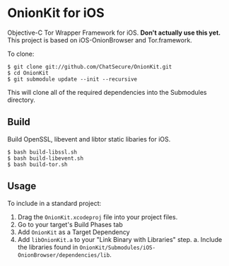 # OnionKit for iOS

Objective-C Tor Wrapper Framework for iOS. **Don't actually use this yet.** This project is based on iOS-OnionBrowser and Tor.framework.

To clone:

    $ git clone git://github.com/ChatSecure/OnionKit.git
    $ cd OnionKit        
    $ git submodule update --init --recursive
   
This will clone all of the required dependencies into the Submodules directory.

## Build

Build OpenSSL, libevent and libtor static libaries for iOS.

    $ bash build-libssl.sh
    $ bash build-libevent.sh
    $ bash build-tor.sh

## Usage

To include in a standard project:

1. Drag the `OnionKit.xcodeproj` file into your project files.
2. Go to your target's Build Phases tab
3. Add `OnionKit` as a Target Dependency
4. Add `libOnionKit.a` to your "Link Binary with Libraries" step.
	a. Include the libraries found in `OnionKit/Submodules/iOS-OnionBrowser/dependencies/lib`.